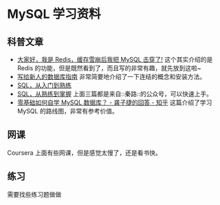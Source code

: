 # MySQL 学习资料

## 科普文章

- [大家好，我是 Redis，缓存雪崩后我把 MySQL 击穿了!](https://zhuanlan.zhihu.com/p/250102489)
  这个其实介绍的是 Redis 的功能，但是既然看到了，而且写的非常有趣，就先放到这啦~
- [写给新人的数据库指南](https://mp.weixin.qq.com/s?__biz=MjM5NjEyMDI2MQ==&mid=2455946959&idx=1&sn=38b912a77af98efe541bb53de2114e3a&chksm=b1787565860ffc73e8453c3a7f2c7328c41368b6b58944c45074308ec2270600a77041053ce3&scene=21#wechat_redirect)
  非常简要地介绍了一下连结的概念和安装方法。
- [SQL，从入门到熟练](https://mp.weixin.qq.com/s?__biz=MjM5NjEyMDI2MQ==&mid=2455946984&idx=1&sn=46210a8cea6327e9e1576222cfface6a&scene=19#wechat_redirect)
- [SQL，从熟练到掌握](https://mp.weixin.qq.com/s?__biz=MjM5NjEyMDI2MQ==&mid=2455947013&idx=1&sn=fb51e28c52a4f220321fdf62fd18d4d7&scene=19#wechat_redirect)
  上面三篇都是来自::秦路::的公众号，可以快速上手。
- [零基础如何自学 MySQL 数据库？ - 龚子捷的回答 - 知乎](https://www.zhihu.com/question/34840297/answer/272185020)
  这篇介绍了学习 MySQL 的路线图，非常有参考价值。

## 网课

Coursera 上面有些网课，但是感觉太慢了，还是看书快。

## 练习

需要找些练习题做做
